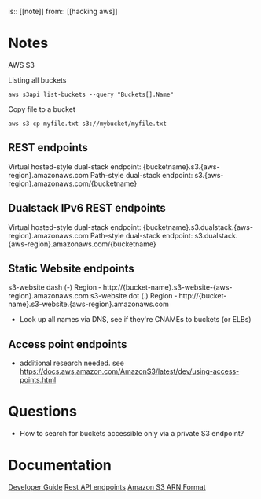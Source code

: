 is:: [[note]]
from:: [[hacking aws]]

# Notes
AWS S3

Listing all buckets
```
aws s3api list-buckets --query "Buckets[].Name"
```

Copy file to a bucket
```
aws s3 cp myfile.txt s3://mybucket/myfile.txt
```

## REST endpoints
Virtual hosted-style dual-stack endpoint:
    {bucketname}.s3.{aws-region}.amazonaws.com
Path-style dual-stack endpoint:
    s3.{aws-region}.amazonaws.com/{bucketname}

## Dualstack IPv6 REST endpoints
Virtual hosted-style dual-stack endpoint:
    {bucketname}.s3.dualstack.{aws-region}.amazonaws.com
Path-style dual-stack endpoint:
    s3.dualstack.{aws-region}.amazonaws.com/{bucketname}

## Static Website endpoints
s3-website dash (-) Region ‐ http://{bucket-name}.s3-website-{aws-region}.amazonaws.com
s3-website dot (.) Region ‐ http://{bucket-name}.s3-website.{aws-region}.amazonaws.com

* Look up all names via DNS, see if they're CNAMEs to buckets (or ELBs)

## Access point endpoints
* additional research needed. see https://docs.aws.amazon.com/AmazonS3/latest/dev/using-access-points.html

# Questions
* How to search for buckets accessible only via a private S3 endpoint?

# Documentation
[Developer Guide](https://docs.aws.amazon.com/AmazonS3/latest/dev/Welcome.html)
[Rest API endpoints](https://docs.aws.amazon.com/general/latest/gr/s3.html)
[Amazon S3 ARN Format](https://docs.aws.amazon.com/AmazonS3/latest/dev/s3-arn-format.html)
